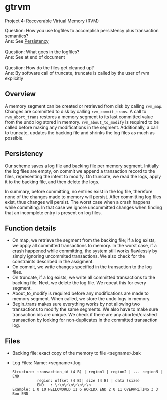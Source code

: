 # gtrvm
Project 4: Recoverable Virtual Memory (RVM)

Question: How you use logfiles to accomplish persistency plus transaction semantics? <br/>
Ans: See [Persistency](#persistency) <br/>
<br/>
Question: What goes in the logfiles? <br/>
Ans: See at end of document <br/>
<br/>
Question: How do the files get cleaned up? <br/>
Ans: By software call of truncate, truncate is called by the user of rvm explicitly <br/>

Overview
--------
A memory segment can be created or retrieved from disk by calling `rvm_map`. Changes are committed to disk by calling `rvm_commit_trans`. A call to `rvm_abort_trans` restores a memory segment to its last committed value from the undo log stored in memory. `rvm_about_to_modify` is required to be called before making any modifications in the segment. Additionally, a call to truncate, updates the backing file and shrinks the log files as much as possible.

Persistency
-----------
Our scheme saves a log file and backing file per memory segment. Initially the log files are empty, on commit we append a transaction record to the files, representing the intent to modify. On truncate, we read the logs, apply it to the backing file, and then delete the logs.

In summary, before committing, no entries exist in the log file, therefore none of the changes made to memory will persist. After committing log files exist, thus changes will persist. The worst case when a crash happens while commiting. In that case we ignore uncommitted changes when finding that an incomplete entry is present on log files.

Function details
----------------
* On map, we retrieve the segment from the backing file; if a log exists, we apply all committed transactions to memory. In the worst case, if a crash happened while committing, the system still works flawlessly by simply ignoring uncommited transactions. We also check for the constraints described in the assigment.
* On commit, we write changes specified in the transaction to the log files.
* On truncate, if a log exists, we write all committed transactions to the backing file. Next, we delete the log file. We repeat this for every segment.
* About_to_modify is required before any modifications are made to memory segment. When called, we store the undo logs in memory.
* Begin_trans makes sure everything works by not allowing two transactions to modify the same segments. We also have to make sure transaction ids are unique. We check if there are any aborted/crashed transaction by looking for non-duplicates in the committed transaction log.

Files
-----
* Backing file: exact copy of the memory to file &lt;segname&gt;.bak
* Log Files: Name: &lt;segname&gt;.log <br/>


  ```
  Structure: transaction_id (4 B) | region1 | region2 | ... regionN | END
             region: offset (4 B)| size (4 B) | data (size)
             END   : \r\n\r\n\r\n\r\n
  Example: 1 0 10 HELLOWORLD 11 6 WORLDX END 2 0 11 OVERWRITING 3 3 Boo END
  ```
